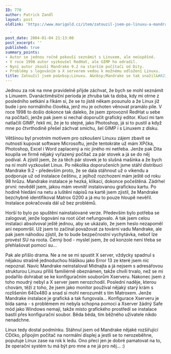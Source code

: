 ```yaml
---
ID: 770
author: Patrick Zandl
layout: post
oldlink: 'https://www.marigold.cz/item/zatouzil-jsem-po-linuxu-a-mandrake-se-tak-snazil

  '
post_date: 2004-01-04 21:13:00
post_excerpt: ''
published: true
summary_points:
- Autor se jednou ročně pokouší seznámit s Linuxem, ale neúspěšně.
- V roce 1998 autor vyzkoušel RedHat, ale GIMP ho odradil.
- Nyní autor zkouší Mandrake 9.2 na starším počítači od Dity.
- Problémy s logováním a X serverem vedou k možnému odložení Linuxu.
title: Zatoužil jsem po&nbsp;Linuxu. A&nbsp;Mandrake se tak snažil&#8230;
---
```


<p>
Jednou za rok na mne pravidelně přijde záchvat, že bych se mohl seznámit s Linuxem. Dvanáctiměsíční perioda je zhruba tak ta doba, kdy mi otrne z posledního setkání a říkám si, že se to jistě někam posunulo a že Linux již bude i pro normálního člověka, jenž mu je ochoten věnovat pramálo píle. V roce 1998 to došlo dokonce tak daleko, že jsem zprovoznil RedHat u sebe na počítači, jenže pak jsem si nechal doporučit grafický editor. Kluci mi tam natlačili GIMP, řekli mi, že je to stejné, jako Photoshop, já si to pustil a když mne po čtvrthodině přešel záchvat smíchu, šel GIMP i s Linuxem z disku. </p>

<p>
Většinou byl prvotním motivem pro ozkoušení Linuxu zájem zbavit se nutnosti kupovat software Microsoftu, jenže tentokráte už mám XPčka, Photoshop, Excel&#160;i Word zaplacený a nic jiného mi netřeba. Jenže pak Dita koupila ve firmě nějaký vyřazený počítač za pár stovek a já se do něj podíval. A zjistil jsem, že za těch pár stovek je to slušná mašinka a že bych na ní mohl vyzkoušet Linux. Po několika doporučeních jsme stáhl distribuci Mandrake 9.2 - především proto, že se dala stáhnout už o víkendu a podporuje už od instalace češtinu, z jejíhož rozchození mám ještě od roku 98 hrůzu. Mandrake instalace je hezká, klikací, dokonce počeštěná. Zádrhel první: nevěděl jsem, jakou mám vevnitř instalovanou grafickou kartu. Po hodině hledání na netu a luštění nápisů na kartě jsem zjistil, že Mandrake bezchybně identifikoval Matrox G200 a já mu to pouze hloupě nevěřil. Instalace pokračovala dál už bez problémů. </p>

<p>
Horší to bylo po spuštění nainstalované verze. Především bylo potřeba se zalogovat, jenže logování na root účet nefungovalo. A tak jsem celou instalaci absolvoval ještě jednou, aby se ukázalo, že jsem heslo nezapoměl ani nepomršil. Už jsem to začínal považovat za tovární vadu Mandrake, ale pak jsem náhodou zjistil, že to bude bezpečnostní vychytávka, neboť lze provést SU na roota. Černý bod - myslel jsem, že od konzole není třeba se přehlašovat pomocí su...</p>

<p>
Pak ale přišlo drama. Ne a ne se mi spustit X server, vždycky spadnul s nějakou strašně jednoduchou hláškou jako Error 13 ze které jsem nic nepoznal. Navíc Mandrake neinstaloval Midnajta a já nejsem s adresářovou strukturou Linuxu příliš familiérně obeznámen, takže chvíli trvalo, než se mi podařilo dohrabat se ke konfiguračním souborům Xserveru. Nakonec jsem z toho moudrý nebyl a X server jsem nerozchodil. Poslední naděje, kterou chovám, těží z toho, že jsem jako monitor používal nějaký starý krám s rozlišením 640x480 a snad si mohl nerozumět s tím Matroxem. Jenže Mandrake instalace je grafická a tak fungovala... Konfigurace Xserveru je bída sama - s problémem mi nebyla schopna pomoci a Xserver žádný Safe mód jako Windows nemají, takže místo grafického prostředí se instalace bastlí přes konfigurační soubor. Běda běda, tím běžného uživatele nikdo nenadchne. </p>

<p>
Linux tedy dostal podmínku. Stáhnul jsem od Mandrake nějaké rozšiřující CDčko, připojím počítač na normální displej a jestli se to nerozeběhne, poputuje Linux zase na rok k ledu. Ono přeci jen je dobré pamatovat na to, že operační systém tu má být pro mne a ne já pro něj... :)</p>